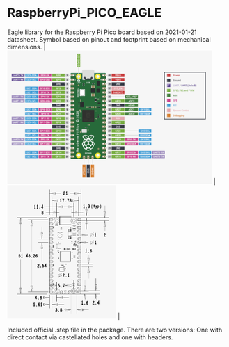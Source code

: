 # RaspberryPi_PICO_EAGLE

Eagle library for the Raspberry Pi Pico board based on 2021-01-21 datasheet. Symbol based on pinout and footprint based on mechanical dimensions.
| <img src="https://github.com/ipaid2win/RaspberryPi_PICO_EAGLE/blob/main/Images/Pico_Pinout.png" width="470"> | <img src="https://github.com/ipaid2win/RaspberryPi_PICO_EAGLE/blob/main/Images/Pico_Dimensions.png" width="250"> |

Included official .step file in the package.
There are two versions: One with direct contact via castellated holes and one with headers.

